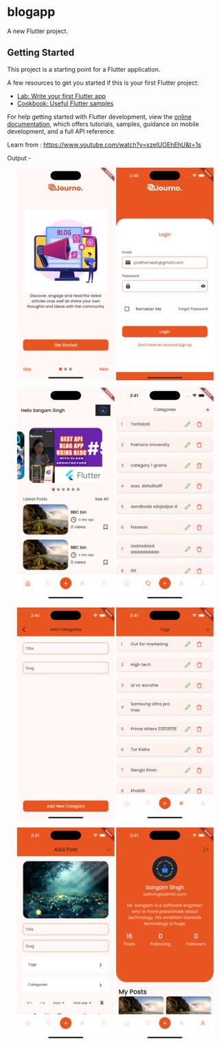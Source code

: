 # blogapp

A new Flutter project.

## Getting Started

This project is a starting point for a Flutter application.

A few resources to get you started if this is your first Flutter project:

- [Lab: Write your first Flutter app](https://docs.flutter.dev/get-started/codelab)
- [Cookbook: Useful Flutter samples](https://docs.flutter.dev/cookbook)

For help getting started with Flutter development, view the
[online documentation](https://docs.flutter.dev/), which offers tutorials,
samples, guidance on mobile development, and a full API reference.


Learn from : https://www.youtube.com/watch?v=xzelUOEhEhU&t=1s

Output - 

<p align="center">
  <img src="https://github.com/patugosavi/FlutterBlogAppUsingCleanArchitecture/blob/main/assets/images/outputs/onboardpage.png" alt="Onboard Page" width="45%">
  <img src="https://github.com/patugosavi/FlutterBlogAppUsingCleanArchitecture/blob/main/assets/images/outputs/loginpage.png" alt="Login Page" width="45%">
</p>

<p align="center">
  <img src="https://github.com/patugosavi/FlutterBlogAppUsingCleanArchitecture/blob/main/assets/images/outputs/homepage.png" alt="Home Page" width="45%">
  <img src="https://github.com/patugosavi/FlutterBlogAppUsingCleanArchitecture/blob/main/assets/images/outputs/caegoriespage.png" alt="Categories Page" width="45%">
</p>
<p align="center">
  <img src="https://github.com/patugosavi/FlutterBlogAppUsingCleanArchitecture/blob/main/assets/images/outputs/addcategorypage.png" alt="Add Category Page" width="45%">
  <img src="https://github.com/patugosavi/FlutterBlogAppUsingCleanArchitecture/blob/main/assets/images/outputs/tagspage.png" alt="Tags Page" width="45%">
</p>
<p align="center">
  <img src="https://github.com/patugosavi/FlutterBlogAppUsingCleanArchitecture/blob/main/assets/images/outputs/addpostpage.png" alt="Add Post Page" width="45%">
  <img src="https://github.com/patugosavi/FlutterBlogAppUsingCleanArchitecture/blob/main/assets/images/outputs/profilepage.png" alt="Profile Page" width="45%">
</p>
